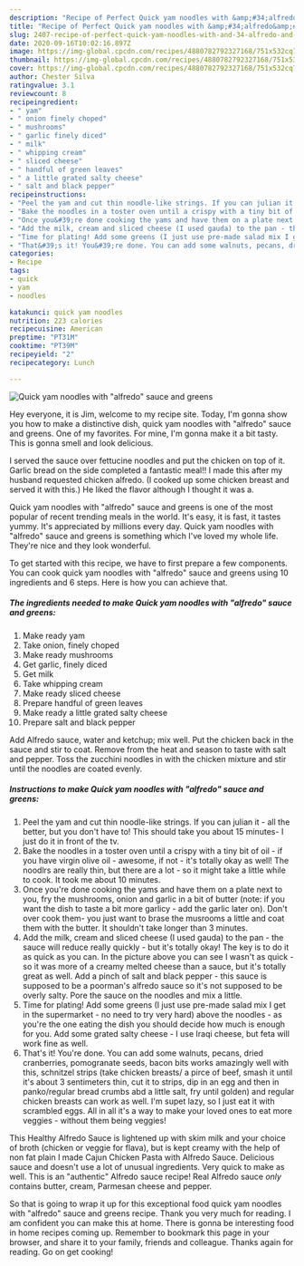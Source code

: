 ```yaml
---
description: "Recipe of Perfect Quick yam noodles with &amp;#34;alfredo&amp;#34; sauce and greens"
title: "Recipe of Perfect Quick yam noodles with &amp;#34;alfredo&amp;#34; sauce and greens"
slug: 2407-recipe-of-perfect-quick-yam-noodles-with-and-34-alfredo-and-34-sauce-and-greens
date: 2020-09-16T10:02:16.897Z
image: https://img-global.cpcdn.com/recipes/4880782792327168/751x532cq70/quick-yam-noodles-with-alfredo-sauce-and-greens-recipe-main-photo.jpg
thumbnail: https://img-global.cpcdn.com/recipes/4880782792327168/751x532cq70/quick-yam-noodles-with-alfredo-sauce-and-greens-recipe-main-photo.jpg
cover: https://img-global.cpcdn.com/recipes/4880782792327168/751x532cq70/quick-yam-noodles-with-alfredo-sauce-and-greens-recipe-main-photo.jpg
author: Chester Silva
ratingvalue: 3.1
reviewcount: 8
recipeingredient:
- " yam"
- " onion finely choped"
- " mushrooms"
- " garlic finely diced"
- " milk"
- " whipping cream"
- " sliced cheese"
- " handful of green leaves"
- " a little grated salty cheese"
- " salt and black pepper"
recipeinstructions:
- "Peel the yam and cut thin noodle-like strings. If you can julian it - all the better, but you don&#39;t have to! This should take you about 15 minutes- I just do it in front of the tv."
- "Bake the noodles in a toster oven until a crispy with a tiny bit of oil - if you have virgin olive oil - awesome, if not - it&#39;s totally okay as well! The noodlrs are really thin, but there are a lot - so it might take a little while to cook. It took me about 10 minutes."
- "Once you&#39;re done cooking the yams and have them on a plate next to you,  fry the  mushrooms, onion and garlic in a bit of butter (note: if you want the dish to taste a bit more garlicy - add the garlic later on). Don&#39;t over cook them- you just want to brase the musrooms a little and coat them with the butter. It shouldn&#39;t take longer than 3 minutes."
- "Add the milk, cream and sliced cheese (I used gauda) to the pan - the sauce will reduce really quickly - but it&#39;s totally okay! The key is to do it as quick as you can. In the picture above you can see I wasn&#39;t as quick - so it was more of a creamy melted cheese than a sauce, but it&#39;s totally great as well. Add a pinch of salt and black pepper - this sauce is supposed to be a poorman&#39;s alfredo sauce so it&#39;s not supposed to be overly salty.  Pore the sauce on the noodles and mix a little."
- "Time for plating! Add some greens (I just use pre-made salad mix I get in the supermarket - no need to try very hard) above the noodles - as you&#39;re the one eating the dish you should decide how much is enough for you.  Add some grated salty cheese - I use Iraqi cheese, but feta will work fine as well."
- "That&#39;s it! You&#39;re done. You can add some walnuts, pecans, dried cranberries, pomogranate seeds, bacon bits works amazingly well with this, schnitzel strips (take chicken breasts/ a pirce of beef, smash it until it&#39;s about 3 sentimeters thin, cut it to strips, dip in an egg and then in panko/regular bread crumbs abd a little salt, fry until golden) and regular chicken breasts can work as well. I&#39;m supet lazy, so I just eat it with scrambled eggs. All in all it&#39;s a way to make your loved ones to eat more veggies - without them being veggies!"
categories:
- Recipe
tags:
- quick
- yam
- noodles

katakunci: quick yam noodles 
nutrition: 223 calories
recipecuisine: American
preptime: "PT31M"
cooktime: "PT39M"
recipeyield: "2"
recipecategory: Lunch

---
```



![Quick yam noodles with &#34;alfredo&#34; sauce and greens](https://img-global.cpcdn.com/recipes/4880782792327168/751x532cq70/quick-yam-noodles-with-alfredo-sauce-and-greens-recipe-main-photo.jpg)

Hey everyone, it is Jim, welcome to my recipe site. Today, I'm gonna show you how to make a distinctive dish, quick yam noodles with &#34;alfredo&#34; sauce and greens. One of my favorites. For mine, I'm gonna make it a bit tasty. This is gonna smell and look delicious.

I served the sauce over fettucine noodles and put the chicken on top of it. Garlic bread on the side completed a fantastic meal!! I made this after my husband requested chicken alfredo. (I cooked up some chicken breast and served it with this.) He liked the flavor although I thought it was a.

Quick yam noodles with &#34;alfredo&#34; sauce and greens is one of the most popular of recent trending meals in the world. It's easy, it is fast, it tastes yummy. It's appreciated by millions every day. Quick yam noodles with &#34;alfredo&#34; sauce and greens is something which I've loved my whole life. They're nice and they look wonderful.


To get started with this recipe, we have to first prepare a few components. You can cook quick yam noodles with &#34;alfredo&#34; sauce and greens using 10 ingredients and 6 steps. Here is how you can achieve that.

<!--inarticleads1-->

##### The ingredients needed to make Quick yam noodles with &#34;alfredo&#34; sauce and greens:

1. Make ready  yam
1. Take  onion, finely choped
1. Make ready  mushrooms
1. Get  garlic, finely diced
1. Get  milk
1. Take  whipping cream
1. Make ready  sliced cheese
1. Prepare  handful of green leaves
1. Make ready  a little grated salty cheese
1. Prepare  salt and black pepper


Add Alfredo sauce, water and ketchup; mix well. Put the chicken back in the sauce and stir to coat. Remove from the heat and season to taste with salt and pepper. Toss the zucchini noodles in with the chicken mixture and stir until the noodles are coated evenly. 

<!--inarticleads2-->

##### Instructions to make Quick yam noodles with &#34;alfredo&#34; sauce and greens:

1. Peel the yam and cut thin noodle-like strings. If you can julian it - all the better, but you don&#39;t have to! This should take you about 15 minutes- I just do it in front of the tv.
1. Bake the noodles in a toster oven until a crispy with a tiny bit of oil - if you have virgin olive oil - awesome, if not - it&#39;s totally okay as well! The noodlrs are really thin, but there are a lot - so it might take a little while to cook. It took me about 10 minutes.
1. Once you&#39;re done cooking the yams and have them on a plate next to you,  fry the  mushrooms, onion and garlic in a bit of butter (note: if you want the dish to taste a bit more garlicy - add the garlic later on). Don&#39;t over cook them- you just want to brase the musrooms a little and coat them with the butter. It shouldn&#39;t take longer than 3 minutes.
1. Add the milk, cream and sliced cheese (I used gauda) to the pan - the sauce will reduce really quickly - but it&#39;s totally okay! The key is to do it as quick as you can. In the picture above you can see I wasn&#39;t as quick - so it was more of a creamy melted cheese than a sauce, but it&#39;s totally great as well. Add a pinch of salt and black pepper - this sauce is supposed to be a poorman&#39;s alfredo sauce so it&#39;s not supposed to be overly salty.  Pore the sauce on the noodles and mix a little.
1. Time for plating! Add some greens (I just use pre-made salad mix I get in the supermarket - no need to try very hard) above the noodles - as you&#39;re the one eating the dish you should decide how much is enough for you.  Add some grated salty cheese - I use Iraqi cheese, but feta will work fine as well.
1. That&#39;s it! You&#39;re done. You can add some walnuts, pecans, dried cranberries, pomogranate seeds, bacon bits works amazingly well with this, schnitzel strips (take chicken breasts/ a pirce of beef, smash it until it&#39;s about 3 sentimeters thin, cut it to strips, dip in an egg and then in panko/regular bread crumbs abd a little salt, fry until golden) and regular chicken breasts can work as well. I&#39;m supet lazy, so I just eat it with scrambled eggs. All in all it&#39;s a way to make your loved ones to eat more veggies - without them being veggies!


This Healthy Alfredo Sauce is lightened up with skim milk and your choice of broth (chicken or veggie for flava), but is kept creamy with the help of non fat plain I made Cajun Chicken Pasta with Alfredo Sauce. Delicious sauce and doesn&#39;t use a lot of unusual ingredients. Very quick to make as well. This is an &#34;authentic&#34; Alfredo sauce recipe! Real Alfredo sauce *only* contains butter, cream, Parmesan cheese and pepper. 

So that is going to wrap it up for this exceptional food quick yam noodles with &#34;alfredo&#34; sauce and greens recipe. Thank you very much for reading. I am confident you can make this at home. There is gonna be interesting food in home recipes coming up. Remember to bookmark this page in your browser, and share it to your family, friends and colleague. Thanks again for reading. Go on get cooking!
